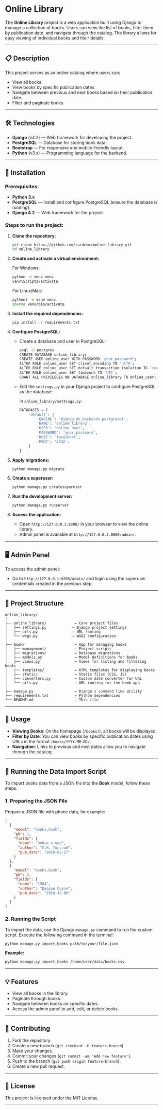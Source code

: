 # Online Library

The **Online Library** project is a web application built using Django to manage a collection of books. Users can view the list of books, filter them by publication date, and navigate through the catalog. The library allows for easy viewing of individual books and their details.

---

## 📋 Description

This project serves as an online catalog where users can:

* View all books.
* View books by specific publication dates.
* Navigate between previous and next books based on their publication date.
* Filter and paginate books.

---

## 🛠 Technologies

* **Django** (v4.2) — Web framework for developing the project.
* **PostgreSQL** — Database for storing book data.
* **Bootstrap** — For responsive and mobile-friendly layout.
* **Python** (v3.x) — Programming language for the backend.

---

## 🚀 Installation

### Prerequisites:

* **Python 3.x**
* **PostgreSQL** — Install and configure PostgreSQL (ensure the database is running).
* **Django 4.2** — Web framework for the project.

### Steps to run the project:

1. **Clone the repository:**

   ```bash
   git clone https://github.com/saidrem/online_library.git
   cd online_library
   ```

2. **Create and activate a virtual environment:**

   For Windows:

   ```bash
   python -m venv venv
   venv\Scripts\activate
   ```

   For Linux/Mac:

   ```bash
   python3 -m venv venv
   source venv/bin/activate
   ```

3. **Install the required dependencies:**

   ```bash
   pip install -r requirements.txt
   ```

4. **Configure PostgreSQL:**

   * Create a database and user in PostgreSQL:

     ```bash
     psql -U postgres
     CREATE DATABASE online_library;
     CREATE USER online_user WITH PASSWORD 'your_password';
     ALTER ROLE online_user SET client_encoding TO 'utf8';
     ALTER ROLE online_user SET default_transaction_isolation TO 'read committed';
     ALTER ROLE online_user SET timezone TO 'UTC';
     GRANT ALL PRIVILEGES ON DATABASE online_library TO online_user;
     ```

   * Edit the `settings.py` in your Django project to configure PostgreSQL as the database:

     In `online_library/settings.py`:

     ```python
     DATABASES = {
         'default': {
             'ENGINE': 'django.db.backends.postgresql',
             'NAME': 'online_library',
             'USER': 'online_user',
             'PASSWORD': 'your_password',
             'HOST': 'localhost',
             'PORT': '5432',
         }
     }
     ```

5. **Apply migrations:**

   ```bash
   python manage.py migrate
   ```

6. **Create a superuser:**

   ```bash
   python manage.py createsuperuser
   ```

7. **Run the development server:**

   ```bash
   python manage.py runserver
   ```

8. **Access the application:**

   * Open `http://127.0.0.1:8000/` in your browser to view the online library.
   * Admin panel is available at `http://127.0.0.1:8000/admin/`.

---

## 🖥 Admin Panel

To access the admin panel:

* Go to `http://127.0.0.1:8000/admin/` and login using the superuser credentials created in the previous step.

---

## 📂 Project Structure

```
online_library/
│
├── online_library/             ← Core project files
│   ├── settings.py            ← Django project settings
│   ├── urls.py                ← URL routing
│   └── wsgi.py                ← WSGI configuration
│
├── book/                       ← App for managing books
│   ├── management/             ← Project scripts
│   ├── migrations/             ← Database migrations
│   ├── models.py               ← Model definitions for books
│   ├── views.py                ← Views for listing and filtering books
│   ├── templates/              ← HTML templates for displaying books
│   ├── static/                 ← Static files (CSS, JS)
│   ├── converters.py           ← Custom date converter for URL
│   └── urls.py                 ← URL routing for the book app
│
├── manage.py                   ← Django's command line utility
├── requirements.txt            ← Python dependencies
└── README.md                   ← This file
```

---

## 📝 Usage

* **Viewing Books**: On the homepage (`/books/`), all books will be displayed.
* **Filter by Date**: You can view books by specific publication dates using URLs in the format `/books/YYYY-MM-DD/`.
* **Navigation**: Links to previous and next dates allow you to navigate through the catalog.
---


## 📝 Running the Data Import Script  

To import books data from a JSON file into the **Book** model, follow these steps.  

### 1. Preparing the JSON File  

Prepare a JSON file with phone data, for example:  

```json  
[
  {
    "model": "books.book",
    "pk": 1,
    "fields": {
      "name": "Война и мир",
      "author": "Л.Н. Толстой",
      "pub_date": "2018-02-27"
    }
  },
  {
    "model": "books.book",
    "pk": 2,
    "fields": {
      "name": "1984",
      "author": "Джордж Оруэл",
      "pub_date": "2016-12-06"
    }
  }
]
```  

### 2. Running the Script  

To import the data, use the Django `manage.py` command to run the custom script. Execute the following command in the terminal:  

```bash  
python manage.py import_books path/to/your/file.json  
```  

**Example:**  

```bash  
python manage.py import_books /home/user/data/books.csv  
```

---

## 💡 Features

* View all books in the library.
* Paginate through books.
* Navigate between books on specific dates.
* Access the admin panel to add, edit, or delete books.

---

## 💬 Contributing

1. Fork the repository.
2. Create a new branch (`git checkout -b feature-branch`).
3. Make your changes.
4. Commit your changes (`git commit -am 'Add new feature'`).
5. Push to the branch (`git push origin feature-branch`).
6. Create a new pull request.

---

## 📜 License

This project is licensed under the MIT License.

---
